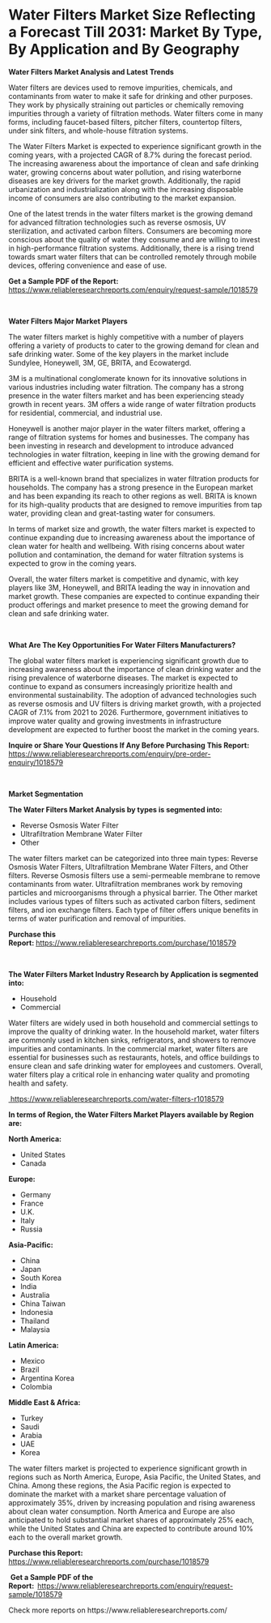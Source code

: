 <p><h1>Water Filters Market Size Reflecting a Forecast Till 2031: Market By Type, By Application and By Geography</h1></p><p><strong>Water Filters Market Analysis and Latest Trends</strong></p>
<p><p>Water filters are devices used to remove impurities, chemicals, and contaminants from water to make it safe for drinking and other purposes. They work by physically straining out particles or chemically removing impurities through a variety of filtration methods. Water filters come in many forms, including faucet-based filters, pitcher filters, countertop filters, under sink filters, and whole-house filtration systems.</p><p>The Water Filters Market is expected to experience significant growth in the coming years, with a projected CAGR of 8.7% during the forecast period. The increasing awareness about the importance of clean and safe drinking water, growing concerns about water pollution, and rising waterborne diseases are key drivers for the market growth. Additionally, the rapid urbanization and industrialization along with the increasing disposable income of consumers are also contributing to the market expansion.</p><p>One of the latest trends in the water filters market is the growing demand for advanced filtration technologies such as reverse osmosis, UV sterilization, and activated carbon filters. Consumers are becoming more conscious about the quality of water they consume and are willing to invest in high-performance filtration systems. Additionally, there is a rising trend towards smart water filters that can be controlled remotely through mobile devices, offering convenience and ease of use.</p></p>
<p><strong>Get a Sample PDF of the Report:&nbsp;</strong> <a href="https://www.reliableresearchreports.com/enquiry/request-sample/1018579">https://www.reliableresearchreports.com/enquiry/request-sample/1018579</a></p>
<p>&nbsp;</p>
<p><strong>Water Filters Major Market Players</strong></p>
<p><p>The water filters market is highly competitive with a number of players offering a variety of products to cater to the growing demand for clean and safe drinking water. Some of the key players in the market include Sundylee, Honeywell, 3M, GE, BRITA, and Ecowatergd.</p><p>3M is a multinational conglomerate known for its innovative solutions in various industries including water filtration. The company has a strong presence in the water filters market and has been experiencing steady growth in recent years. 3M offers a wide range of water filtration products for residential, commercial, and industrial use.</p><p>Honeywell is another major player in the water filters market, offering a range of filtration systems for homes and businesses. The company has been investing in research and development to introduce advanced technologies in water filtration, keeping in line with the growing demand for efficient and effective water purification systems.</p><p>BRITA is a well-known brand that specializes in water filtration products for households. The company has a strong presence in the European market and has been expanding its reach to other regions as well. BRITA is known for its high-quality products that are designed to remove impurities from tap water, providing clean and great-tasting water for consumers.</p><p>In terms of market size and growth, the water filters market is expected to continue expanding due to increasing awareness about the importance of clean water for health and wellbeing. With rising concerns about water pollution and contamination, the demand for water filtration systems is expected to grow in the coming years.</p><p>Overall, the water filters market is competitive and dynamic, with key players like 3M, Honeywell, and BRITA leading the way in innovation and market growth. These companies are expected to continue expanding their product offerings and market presence to meet the growing demand for clean and safe drinking water.</p></p>
<p>&nbsp;</p>
<p><strong>What Are The Key Opportunities For Water Filters Manufacturers?</strong></p>
<p><p>The global water filters market is experiencing significant growth due to increasing awareness about the importance of clean drinking water and the rising prevalence of waterborne diseases. The market is expected to continue to expand as consumers increasingly prioritize health and environmental sustainability. The adoption of advanced technologies such as reverse osmosis and UV filters is driving market growth, with a projected CAGR of 7.1% from 2021 to 2026. Furthermore, government initiatives to improve water quality and growing investments in infrastructure development are expected to further boost the market in the coming years.</p></p>
<p><strong>Inquire or Share Your Questions If Any Before Purchasing This Report:</strong> <a href="https://www.reliableresearchreports.com/enquiry/pre-order-enquiry/1018579">https://www.reliableresearchreports.com/enquiry/pre-order-enquiry/1018579</a></p>
<p>&nbsp;</p>
<p><strong>Market Segmentation</strong></p>
<p><strong>The Water Filters Market Analysis by types is segmented into:</strong></p>
<p><ul><li>Reverse Osmosis Water Filter</li><li>Ultrafiltration Membrane Water Filter</li><li>Other</li></ul></p>
<p><p>The water filters market can be categorized into three main types: Reverse Osmosis Water Filters, Ultrafiltration Membrane Water Filters, and Other filters. Reverse Osmosis filters use a semi-permeable membrane to remove contaminants from water. Ultrafiltration membranes work by removing particles and microorganisms through a physical barrier. The Other market includes various types of filters such as activated carbon filters, sediment filters, and ion exchange filters. Each type of filter offers unique benefits in terms of water purification and removal of impurities.</p></p>
<p><strong>Purchase this Report:&nbsp;</strong><a href="https://www.reliableresearchreports.com/purchase/1018579">https://www.reliableresearchreports.com/purchase/1018579</a></p>
<p>&nbsp;</p>
<p><strong>The Water Filters Market Industry Research by Application is segmented into:</strong></p>
<p><ul><li>Household</li><li>Commercial</li></ul></p>
<p><p>Water filters are widely used in both household and commercial settings to improve the quality of drinking water. In the household market, water filters are commonly used in kitchen sinks, refrigerators, and showers to remove impurities and contaminants. In the commercial market, water filters are essential for businesses such as restaurants, hotels, and office buildings to ensure clean and safe drinking water for employees and customers. Overall, water filters play a critical role in enhancing water quality and promoting health and safety.</p></p>
<p><a href="https://www.reliableresearchreports.com/water-filters-r1018579">&nbsp;https://www.reliableresearchreports.com/water-filters-r1018579</a></p>
<p><strong>In terms of Region, the Water Filters Market Players available by Region are:</strong></p>
<p>
    <p> <strong> North America: </strong>
        <ul>
            <li>United States</li>
            <li>Canada</li>
        </ul>
        </p> 
    <p> <strong> Europe: </strong>
        <ul>
            <li>Germany</li>
            <li>France</li>
            <li>U.K.</li>
            <li>Italy</li>
            <li>Russia</li>
        </ul>
        </p> 
    <p> <strong> Asia-Pacific: </strong>
        <ul>
            <li>China</li>
            <li>Japan</li>
            <li>South Korea</li>
            <li>India</li>
            <li>Australia</li>
            <li>China Taiwan</li>
            <li>Indonesia</li>
            <li>Thailand</li>
            <li>Malaysia</li>
        </ul>
        </p> 
    <p> <strong> Latin America: </strong>
        <ul>
            <li>Mexico</li>
            <li>Brazil</li>
            <li>Argentina Korea</li>
            <li>Colombia</li>
        </ul>
        </p> 
    <p> <strong> Middle East & Africa: </strong>
        <ul>
            <li>Turkey</li>
            <li>Saudi</li>
            <li>Arabia</li>
            <li>UAE</li>
            <li>Korea</li>
        </ul>
    </p>
    </p>
<p><p>The water filters market is projected to experience significant growth in regions such as North America, Europe, Asia Pacific, the United States, and China. Among these regions, the Asia Pacific region is expected to dominate the market with a market share percentage valuation of approximately 35%, driven by increasing population and rising awareness about clean water consumption. North America and Europe are also anticipated to hold substantial market shares of approximately 25% each, while the United States and China are expected to contribute around 10% each to the overall market growth.</p></p>
<p><strong>Purchase this Report: </strong><a href="https://www.reliableresearchreports.com/purchase/1018579">https://www.reliableresearchreports.com/purchase/1018579</a></p>
<p>&nbsp;<strong>Get a Sample PDF of the Report:&nbsp;&nbsp;</strong><a href="https://www.reliableresearchreports.com/enquiry/request-sample/1018579">https://www.reliableresearchreports.com/enquiry/request-sample/1018579</a></p>
<p><strong></strong></p>
<p>Check more reports on https://www.reliableresearchreports.com/</p>